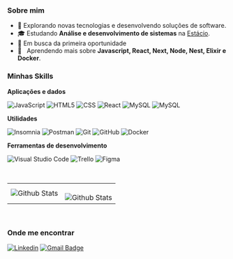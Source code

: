 
<h3>Sobre mim</h3>

- 🤔 Explorando novas tecnologias e desenvolvendo soluções de software.
- 🎓 Estudando **Análise e desenvolvimento de sistemas** na <a href="https://estacio.br/inscricao?gclid=b9038cd57a93150d3dbfe98e92c91e94&gclsrc=3p.ds&msclkid=b9038cd57a93150d3dbfe98e92c91e94&utm_source=bing&utm_medium=cpc&utm_campaign=mm_estacio_grad_fundo_conv_pres_net_microsoft_search_marca_na_puro&utm_term=estacio&utm_content=br_key_puro">Estácio</a>.
- 💼 Em busca da primeira oportunidade
- 🌱 &nbsp; Aprendendo mais sobre **Javascript, React, Next, Node, Nest, Elixir e Docker**.

<h3>Minhas Skills</h3>

**Aplicações e dados**

![JavaScript](https://img.shields.io/badge/-JavaScript-333333?style=flat&logo=javascript)
![HTML5](https://img.shields.io/badge/-HTML5-333333?style=flat&logo=HTML5)
![CSS](https://img.shields.io/badge/-CSS-333333?style=flat&logo=CSS3&logoColor=1572B6)
![React](https://img.shields.io/badge/-React-333333?style=flat&logo=react)
![MySQL](https://img.shields.io/badge/-MySQL-333333?style=flat&logo=mysql)
![MySQL](https://img.shields.io/badge/-MySQL-333333?style=flat&logo=next)

**Utilidades**

![Insomnia](https://img.shields.io/badge/-Insomnia-333333?style=flat&logo=insomnia)
![Postman](https://img.shields.io/badge/-Postman-333333?style=flat&logo=postman)
![Git](https://img.shields.io/badge/-Git-333333?style=flat&logo=git)
![GitHub](https://img.shields.io/badge/-GitHub-333333?style=flat&logo=github)
![Docker](https://img.shields.io/badge/-Docker-333333?style=flat&logo=docker)

**Ferramentas de desenvolvimento**

![Visual Studio Code](https://img.shields.io/badge/-Visual%20Studio%20Code-333333?style=flat&logo=visual-studio-code&logoColor=007ACC)
![Trello](https://img.shields.io/badge/-Trello-333333?style=flat&logo=trello&logoColor=007ACC)
![Figma](https://img.shields.io/badge/-Figma-333333?style=flat&logo=figma&logoColor=007ACC)

<br/>

<table>
  <tr>
<!--     <td>
      <img
        align="left"
        src="https://github-readme-stats.vercel.app/api?username=matteusv&theme=dark&hide_border=false&include_all_commits=true"
        alt="Github Stats"
      />
    </td> -->
    <td>
      <img
        align="center"
        src="https://github-readme-stats.vercel.app/api/top-langs/?username=matteusv&theme=dark&hide_border=false&include_all_commits=true&count_private=true&layout=compact"
        alt="Github Stats"
      />
    </td>
    <td>
      <br />
      <img
        align="center"
        src="https://github-readme-streak-stats.herokuapp.com/?user=matteusv&theme=dark&hide_border=false"
        alt="Github Stats"
      />
    </td>
  </tr>
</table>

<br/>

<h3>Onde me encontrar</h3>

[![Linkedin](https://img.shields.io/badge/-matteusvarlesse-blue?style=flat-square&logo=Linkedin&logoColor=white&link=https://www.linkedin.com/in/matteus-varlesse-83435216a/?originalSubdomain=br)](https://www.linkedin.com/in/matteus-varlesse-83435216a/?originalSubdomain=br)
[![Gmail Badge](https://img.shields.io/badge/-varlesse04@gmail.com-006bed?style=flat-square&logo=Gmail&logoColor=white&link=mailto:varlesse04@gmail.com)](mailto:varlesse04@gmail.com)
